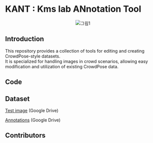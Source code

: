 # KANT : Kms lab ANnotation Tool

<p align='center'>
    <img src="https://github.com/user-attachments/assets/ce6b2e64-529d-41b7-8d80-ff23170534ca" alt="그림1">
</p>



## Introduction
This repository provides a collection of tools for editing and creating CrowdPose-style datasets. <br>
It is specialized for handling images in crowd scenarios, allowing easy modification and utilization of existing CrowdPose data.


## Code
 

## Dataset

[Test image](https://drive.google.com/file/d/1aDGcgTgcxS7itMkxBy4rjfeahAdm6fEn/view?usp=sharing) (Google Drive)

[Annotations](https://drive.google.com/drive/folders/1TP_8ypQGAc0ab8MIWglJBqplhscvccUY?usp=share_link) (Google Drive)



## Contributors


